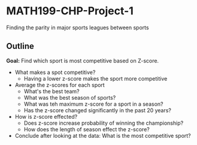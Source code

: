 # MATH199-CHP-Project-1
Finding the parity in major sports leagues between sports

## Outline
__Goal:__ Find which sport is most competitive based on Z-score.

* What makes a spot competitive?
  * Having a lower z-score makes the sport more competitive
* Average the z-scores for each sport
  * What's the best team?
  * What was the best season of sports?
  * What was teh maximum z-score for a sport in a season?
  * Has the z-score changed significantly in the past 20 years?
* How is z-score effected?
  * Does z-score increase probability of winning the championship?
  * How does the length of season effect the z-score?
* Conclude after looking at the data: What is the most competitive sport?


